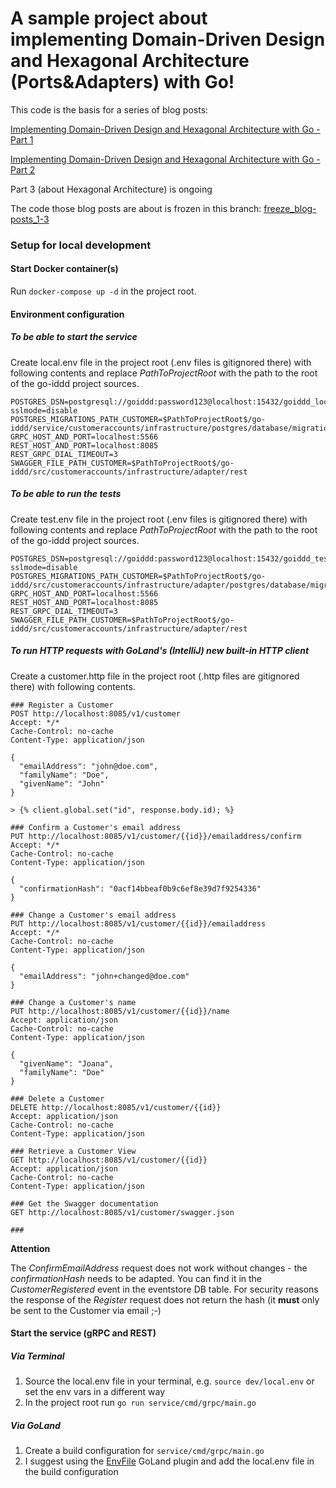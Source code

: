# A sample project about implementing Domain-Driven Design and Hexagonal Architecture (Ports&Adapters) with Go!

This code is the basis for a series of blog posts:

[Implementing Domain-Driven Design and Hexagonal Architecture with Go - Part 1](https://medium.com/@TonyBologni/implementing-domain-driven-design-and-hexagonal-architecture-with-go-1-292938c0a4d4)

[Implementing Domain-Driven Design and Hexagonal Architecture with Go - Part 2](https://medium.com/@TonyBologni/implementing-domain-driven-design-and-hexagonal-architecture-with-go-2-efd432505554)

Part 3 (about Hexagonal Architecture) is ongoing

The code those blog posts are about is frozen in this branch: [freeze_blog-posts_1-3](https://github.com/AntonStoeckl/go-iddd/tree/freeze_blog-posts_1-3)

### Setup for local development

#### Start Docker container(s)

Run `docker-compose up -d` in the project root.

#### Environment configuration

##### To be able to start the service

Create local.env file in the project root (.env files is gitignored there) with following contents and replace
$PathToProjectRoot$ with the path to the root of the go-iddd project sources.

```
POSTGRES_DSN=postgresql://goiddd:password123@localhost:15432/goiddd_local?sslmode=disable
POSTGRES_MIGRATIONS_PATH_CUSTOMER=$PathToProjectRoot$/go-iddd/service/customeraccounts/infrastructure/postgres/database/migrations
GRPC_HOST_AND_PORT=localhost:5566
REST_HOST_AND_PORT=localhost:8085
REST_GRPC_DIAL_TIMEOUT=3
SWAGGER_FILE_PATH_CUSTOMER=$PathToProjectRoot$/go-iddd/src/customeraccounts/infrastructure/adapter/rest
```

##### To be able to run the tests

Create test.env file in the project root (.env files is gitignored there) with following contents and replace
$PathToProjectRoot$ with the path to the root of the go-iddd project sources.

```
POSTGRES_DSN=postgresql://goiddd:password123@localhost:15432/goiddd_test?sslmode=disable
POSTGRES_MIGRATIONS_PATH_CUSTOMER=$PathToProjectRoot$/go-iddd/src/customeraccounts/infrastructure/adapter/postgres/database/migrations
GRPC_HOST_AND_PORT=localhost:5566
REST_HOST_AND_PORT=localhost:8085
REST_GRPC_DIAL_TIMEOUT=3
SWAGGER_FILE_PATH_CUSTOMER=$PathToProjectRoot$/go-iddd/src/customeraccounts/infrastructure/adapter/rest
```

##### To run HTTP requests with GoLand's (IntelliJ) new built-in HTTP client

Create a customer.http file in the project root (.http files are gitignored there) with following contents.

```
### Register a Customer
POST http://localhost:8085/v1/customer
Accept: */*
Cache-Control: no-cache
Content-Type: application/json

{
  "emailAddress": "john@doe.com",
  "familyName": "Doe",
  "givenName": "John"
}

> {% client.global.set("id", response.body.id); %}

### Confirm a Customer's email address
PUT http://localhost:8085/v1/customer/{{id}}/emailaddress/confirm
Accept: */*
Cache-Control: no-cache
Content-Type: application/json

{
  "confirmationHash": "0acf14bbeaf0b9c6ef8e39d7f9254336"
}

### Change a Customer's email address
PUT http://localhost:8085/v1/customer/{{id}}/emailaddress
Accept: */*
Cache-Control: no-cache
Content-Type: application/json

{
  "emailAddress": "john+changed@doe.com"
}

### Change a Customer's name
PUT http://localhost:8085/v1/customer/{{id}}/name
Accept: application/json
Cache-Control: no-cache
Content-Type: application/json

{
  "givenName": "Joana",
  "familyName": "Doe"
}

### Delete a Customer
DELETE http://localhost:8085/v1/customer/{{id}}
Accept: application/json
Cache-Control: no-cache
Content-Type: application/json

### Retrieve a Customer View
GET http://localhost:8085/v1/customer/{{id}}
Accept: application/json
Cache-Control: no-cache
Content-Type: application/json

### Get the Swagger documentation
GET http://localhost:8085/v1/customer/swagger.json

###
```

**Attention**

The *ConfirmEmailAddress* request does not work without changes - the *confirmationHash* needs to be adapted.
You can find it in the *CustomerRegistered* event in the eventstore DB table.
For security reasons the response of the *Register* request does not return the hash (it **must** only be sent to the Customer via email ;-)

#### Start the service (gRPC and REST)

##### Via Terminal

1) Source the local.env file in your terminal, e.g. `source dev/local.env` or set the env vars in a different way
2) In the project root run `go run service/cmd/grpc/main.go`

##### Via GoLand

1) Create a build configuration for `service/cmd/grpc/main.go`
2) I suggest using the [EnvFile](https://plugins.jetbrains.com/plugin/7861-envfile) GoLand plugin
and add the local.env file in the build configuration
